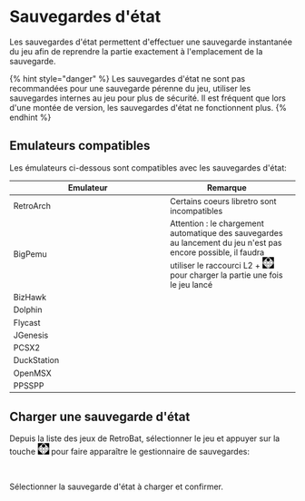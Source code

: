 # Sauvegardes d'état

Les sauvegardes d'état permettent d'effectuer une sauvegarde instantanée du jeu afin de reprendre la partie exactement à l'emplacement de la sauvegarde.

{% hint style="danger" %}
Les sauvegardes d'état ne sont pas recommandées pour une sauvegarde pérenne du jeu, utiliser les sauvegardes internes au jeu pour plus de sécurité. Il est fréquent que lors d'une montée de version, les sauvegardes d'état ne fonctionnent plus.
{% endhint %}

## Emulateurs compatibles

Les émulateurs ci-dessous sont compatibles avec les sauvegardes d'état:

<table><thead><tr><th width="262">Emulateur</th><th>Remarque</th><th data-hidden></th></tr></thead><tbody><tr><td>RetroArch</td><td>Certains coeurs libretro sont incompatibles</td><td></td></tr><tr><td>BigPemu</td><td>Attention : le chargement automatique des sauvegardes au lancement du jeu n'est pas encore possible, il faudra utiliser le raccourci L2 + <img src="../.gitbook/assets/image (35).png" alt=""> pour charger la partie une fois le jeu lancé</td><td></td></tr><tr><td>BizHawk</td><td></td><td></td></tr><tr><td>Dolphin</td><td></td><td></td></tr><tr><td>Flycast</td><td></td><td></td></tr><tr><td>JGenesis</td><td></td><td></td></tr><tr><td>PCSX2</td><td></td><td></td></tr><tr><td>DuckStation</td><td></td><td></td></tr><tr><td>OpenMSX</td><td></td><td></td></tr><tr><td>PPSSPP</td><td></td><td></td></tr></tbody></table>

## Charger une sauvegarde d'état

Depuis la liste des jeux de RetroBat, sélectionner le jeu et appuyer sur la touche ![](<../.gitbook/assets/image (35).png>) pour faire apparaître le gestionnaire de sauvegardes:

<div align="left">

<figure><img src="https://i.imgur.com/ONp8oYs.png" alt=""><figcaption></figcaption></figure>

</div>

Sélectionner la sauvegarde d'état à charger et confirmer.
